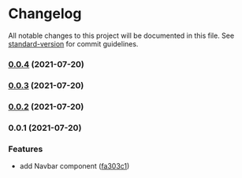 # Changelog

All notable changes to this project will be documented in this file. See [standard-version](https://github.com/conventional-changelog/standard-version) for commit guidelines.

### [0.0.4](https://github.com/ShagaiOppa/vue3-boiler/compare/v0.0.3...v0.0.4) (2021-07-20)

### [0.0.3](https://github.com/ShagaiOppa/vue3-boiler/compare/v0.0.2...v0.0.3) (2021-07-20)

### [0.0.2](https://github.com/ShagaiOppa/vue3-boiler/compare/v0.0.1...v0.0.2) (2021-07-20)

### 0.0.1 (2021-07-20)


### Features

* add Navbar component ([fa303c1](https://github.com/ShagaiOppa/vue3-boiler/commit/fa303c127e75c171b4107ff288ed8f21862ca98b))

